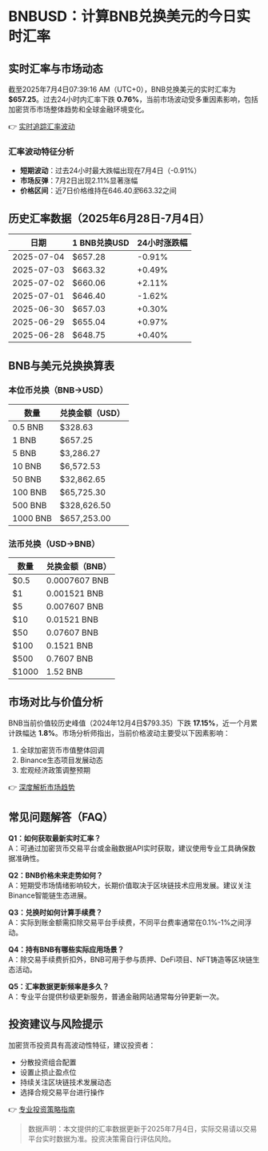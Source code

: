 # BNBUSD：计算BNB兑换美元的今日实时汇率

## 实时汇率与市场动态
截至2025年7月4日07:39:16 AM（UTC+0），BNB兑换美元的实时汇率为 **$657.25**。过去24小时内汇率下跌 **0.76%**，当前市场波动受多重因素影响，包括加密货币市场整体趋势和全球金融环境变化。

👉 [实时追踪汇率波动](https://bit.ly/okx_welcome)

### 汇率波动特征分析
- **短期波动**：过去24小时最大跌幅出现在7月4日（-0.91%）
- **市场反弹**：7月2日出现2.11%显著涨幅
- **价格区间**：近7日价格维持在$646.40至$663.32之间

## 历史汇率数据（2025年6月28日-7月4日）

| 日期       | 1 BNB兑换USD | 24小时涨跌幅 |
|------------|--------------|--------------|
| 2025-07-04 | $657.28      | -0.91%       |
| 2025-07-03 | $663.32      | +0.49%       |
| 2025-07-02 | $660.06      | +2.11%       |
| 2025-07-01 | $646.40      | -1.62%       |
| 2025-06-30 | $657.03      | +0.30%       |
| 2025-06-29 | $655.04      | +0.97%       |
| 2025-06-28 | $648.75      | +0.40%       |

## BNB与美元兑换换算表

### 本位币兑换（BNB→USD）
| 数量       | 兑换金额（USD） |
|------------|------------------|
| 0.5 BNB    | $328.63          |
| 1 BNB      | $657.25          |
| 5 BNB      | $3,286.27        |
| 10 BNB     | $6,572.53        |
| 50 BNB     | $32,862.65       |
| 100 BNB    | $65,725.30       |
| 500 BNB    | $328,626.50      |
| 1000 BNB   | $657,253.00      |

### 法币兑换（USD→BNB）
| 数量       | 兑换金额（BNB） |
|------------|------------------|
| $0.5       | 0.0007607 BNB    |
| $1         | 0.001521 BNB     |
| $5         | 0.007607 BNB     |
| $10        | 0.01521 BNB      |
| $50        | 0.07607 BNB      |
| $100       | 0.1521 BNB       |
| $500       | 0.7607 BNB       |
| $1000      | 1.52 BNB         |

## 市场对比与价值分析
BNB当前价值较历史峰值（2024年12月4日$793.35）下跌 **17.15%**，近一个月累计跌幅达 **1.8%**。市场分析师指出，当前价格波动主要受以下因素影响：
1. 全球加密货币市值整体回调
2. Binance生态项目发展动态
3. 宏观经济政策调整预期

👉 [深度解析市场趋势](https://bit.ly/okx_welcome)

## 常见问题解答（FAQ）

**Q1：如何获取最新实时汇率？**  
A：可通过加密货币交易平台或金融数据API实时获取，建议使用专业工具确保数据准确性。

**Q2：BNB价格未来走势如何？**  
A：短期受市场情绪影响较大，长期价值取决于区块链技术应用发展。建议关注Binance智能链生态进展。

**Q3：兑换时如何计算手续费？**  
A：实际到账金额需扣除交易平台手续费，不同平台费率通常在0.1%-1%之间浮动。

**Q4：持有BNB有哪些实际应用场景？**  
A：除交易手续费折扣外，BNB可用于参与质押、DeFi项目、NFT铸造等区块链生态活动。

**Q5：汇率数据更新频率是多久？**  
A：专业平台提供秒级更新服务，普通金融网站通常每分钟更新一次。

## 投资建议与风险提示
加密货币投资具有高波动性特征，建议投资者：
- 分散投资组合配置
- 设置止损止盈点位
- 持续关注区块链技术发展动态
- 选择合规交易平台进行操作

👉 [专业投资策略指南](https://bit.ly/okx_welcome)

> 数据声明：本文提供的汇率数据更新于2025年7月4日，实际交易请以交易平台实时数据为准。投资决策需自行评估风险。